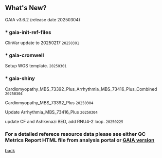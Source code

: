 ## What's New?

GAIA v3.6.2 (release date 20250304)

### * gaia-init-ref-files

ClinVar update to 20250217  `20250301`

### * gaia-cromwell

Setup WGS template.  `20250301`

### * gaia-shiny

Cardiomyopathy_MBS_73392_Plus_Arrhythmia_MBS_73416_Plus_Combined  `20250304`

Cardiomyopathy_MBS_73392_Plus  `20250304`

Update Arrhythmia_MBS_73416_Plus  `20250304`

update CF and Ashkenazi BED, add RNU4-2 loop.  `20250225`

### For a detailed referece resource data please see either QC Metrics Report HTML file from analysis portal or [GAIA version](./another-page_3.6.2_GAIA_version.html)

[back](./)
